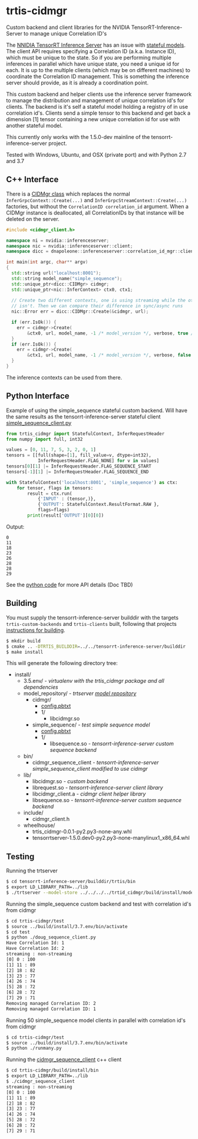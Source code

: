 # trtis-cidmgr
 Custom backend and client libraries for the NVIDIA TensorRT-Inference-Server to manage unique Correlation ID's

The [NNIDIA TensorRT Inference Server](https://github.com/NVIDIA/tensorrt-inference-server) has an issue with [stateful models](https://docs.nvidia.com/deeplearning/sdk/tensorrt-inference-server-master-branch-guide/docs/models_and_schedulers.html#stateful-models).
The client API requires specifying a Correlation ID (a.k.a. Instance ID), which must be unique to the state. So if you are performing multiple inferences in parallel which have unique state, you need a unique id for each. It is up to the multiple clients (which may be on different machines) to coordinate the Correlation ID management. This is something the inference server should provide, as it is already a coordination point.


This custom backend and helper clients use the inference server framework to manage the distribution and management of unique correlation id's for clients. The backend is it's self a stateful model holding a registry of in use correlation id's. Clients send a simple tensor to this backend and get back a dimension [1] tensor containing a new unique correlation id for use with another stateful model.


This currently only works with the 1.5.0-dev mainline of the tensorrt-inference-server project.

Tested with Windows, Ubuntu, and OSX (private port) and with Python 2.7 and 3.7

## C++ Interface

There is a [CIDMgr class](src/clients/c++/cidmgr_client.h) which replaces the normal ```InferGrpcContext::Create(...)``` and ```InferGrpcStreamContext::Create(...)``` factories, but without the ``CorrelationID correlation_id`` argument. When a CIDMgr instance is deallocated, all CorrelationIDs by that instance will be deleted on the server.

```c++
#include <cidmgr_client.h>

namespace ni = nvidia::inferenceserver;
namespace nic = nvidia::inferenceserver::client;
namespace dicc = dnapoleone::inferenceserver::correlation_id_mgr::client;

int main(int argc, char** argv)
{
  std::string url("localhost:8001");
  std::string model_name("simple_sequence");
  std::unique_ptr<dicc::CIDMgr> cidmgr;
  std::unique_ptr<nic::InferContext> ctx0, ctx1;
  
  // Create two different contexts, one is using streaming while the other
  // isn't. Then we can compare their difference in sync/async runs
  nic::Error err = dicc::CIDMgr::Create(&cidmgr, url);

  if (err.IsOk()) {
    err = cidmgr->Create(
        &ctx0, url, model_name, -1 /* model_version */, verbose, true /* streaming */);
  }
  if (err.IsOk()) {
    err = cidmgr->Create(
        &ctx1, url, model_name, -1 /* model_version */, verbose, false /* streaming */);
  }
}
```

The inference contexts can be used from there. 

## Python Interface

Example of using the simple_sequence stateful custom backend.
Will have the same results as the tensorrt-inference-server stateful client 
[simple_sequence_client.py](https://github.com/NVIDIA/tensorrt-inference-server/blob/master/src/clients/python/simple_sequence_client.py)

```python
from trtis_cidmgr import StatefulContext, InferRequestHeader
from numpy import full, int32

values = [0, 11, 7, 5, 3, 2, 0, 1]
tensors = [[full(shape=[1], fill_value=v, dtype=int32),
            InferRequestHeader.FLAG_NONE] for v in values]
tensors[0][1] |= InferRequestHeader.FLAG_SEQUENCE_START
tensors[-1][1] |= InferRequestHeader.FLAG_SEQUENCE_END

with StatefulContext('localhost:8001', 'simple_sequence') as ctx:
    for tensor, flags in tensors:
        result = ctx.run(
            {'INPUT' : (tensor,)}, 
            {'OUTPUT': StatefulContext.ResultFormat.RAW },
            flags=flags)
        print(result['OUTPUT'][0][0])
```

Output:
```
0
11
18
23
26
28
28
29
```

See the [python code](src/clients/python/trtis_cidmgr/context.py) for more API details (Doc TBD)

## Building
You must supply the tensorrt-inference-server builddir with the targets ```trtis-custom-backends``` and ```trtis-clients``` built, following that projects [instructions for building](https://docs.nvidia.com/deeplearning/sdk/tensorrt-inference-server-master-branch-guide/docs/build.html#configure-inference-server).
```bash
$ mkdir build
$ cmake .. -DTRTIS_BUILDDIR=../../tensorrt-inference-server/builddir
$ make install
```

This will generate the following directory tree:

* install/
    * 3.5.env/ *- virtualenv with the trtis_cidmgr package and all dependencies*
    * model_repository/ *- trtserver [model repository](https://docs.nvidia.com/deeplearning/sdk/tensorrt-inference-server-master-branch-guide/docs/model_repository.html)*
        * cidmgr/
            * [config.pbtxt](src/config.pbtxt.in)
            * 1/
                * libcidmgr.so
        * simple_sequence/ *- test simple sequence model*
            * [config.pbtxt](test/simple_sequence_config.pbtxt.in)
            * 1/
                * libsequence.so *- tensorrt-inference-server custom sequence backend*
    * bin/
        * cidmgr_sequence_client *- tensorrt-inference-server simple_sequence_client modified to use cidmgr*
    * lib/
        * libcidmgr.so *- custom backend*
        * librequest.so *- tensorrt-inference-server client library*
        * libcidmgr_client.a *- cidmgr client helper library*
        * libsequence.so *- tensorrt-inference-server custom sequence backend*
    * include/
        * cidmgr_client.h
    * wheelhouse/
        * trtis_cidmgr-0.0.1-py2.py3-none-any.whl
        * tensorrtserver-1.5.0.dev0-py2.py3-none-manylinux1_x86_64.whl

## Testing

Running the trtserver

```bash
$ cd tensorrt-inference-server/builddir/trtis/bin
$ export LD_LIBRARY_PATH=../lib
$ ./trtserver --model-store ../../../../trtid_cidmgr/build/install/model_repository
```

Running the simple_sequence custom backend and test with correlation id's from cidmgr

```bash
$ cd trtis-cidmgr/test
$ source ../build/install/3.7.env/bin/activate
$ cd test
$ python ./doug_sequence_client.py
Have Correlation Id: 1
Have Correlation Id: 2
streaming : non-streaming
[0] 0 : 100
[1] 11 : 89
[2] 18 : 82
[3] 23 : 77
[4] 26 : 74
[5] 28 : 72
[6] 28 : 72
[7] 29 : 71
Removing managed Correlation ID: 2
Removing managed Correlation ID: 1
```

Running 50 simple_sequence model clients in parallel with correlation id's from cidmgr
```bash
$ cd trtis-cidmgr/test
$ source ../build/install/3.7.env/bin/activate
$ python ./runmany.py
```

Running the [cidmgr_sequence_client](src/clients/c++/cidmgr_sequence_client.cc) c++ client

```bash
$ cd trtis-cidmgr/build/install/bin
$ export LD_LIBRARY_PATH=../lib
$ ./cidmgr_sequence_client
streaming : non-streaming
[0] 0 : 100
[1] 11 : 89
[2] 18 : 82
[3] 23 : 77
[4] 26 : 74
[5] 28 : 72
[6] 28 : 72
[7] 29 : 71
```
